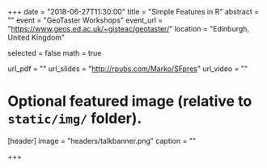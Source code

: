 +++
date = "2018-06-27T11:30:00"
title = "Simple Features in R"
abstract = ""
event = "GeoTaster Workshops"
event_url = "https://www.geos.ed.ac.uk/~gisteac/geotaster/"
location = "Edinburgh, United Kingdom"

selected = false
math = true

url_pdf = ""
url_slides = "http://rpubs.com/Marko/SFpres"
url_video = ""

# Optional featured image (relative to `static/img/` folder).
[header]
image = "headers/talkbanner.png"
caption = ""

+++
